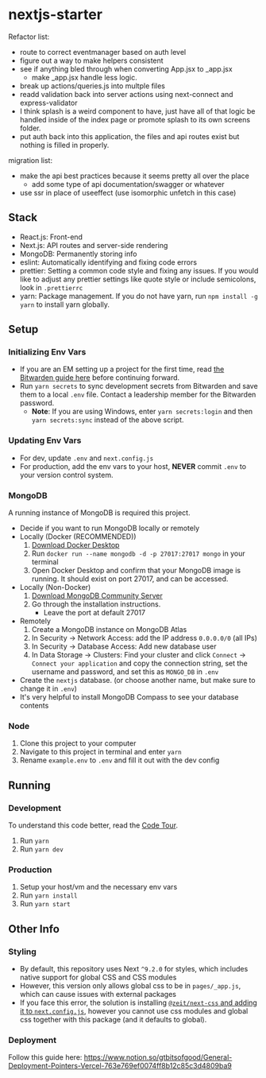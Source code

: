 # nextjs-starter

Refactor list:

- route to correct eventmanager based on auth level
- figure out a way to make helpers consistent
- see if anything bled through when converting App.jsx to _app.jsx
  - make _app.jsx handle less logic.
- break up actions/queries.js into multple files
- readd validation back into server actions using next-connect and express-validator
- I think splash is a weird component to have, just have all of that logic be handled inside of the index page or promote splash to its own screens folder.
- put auth back into this application, the files and api routes exist but nothing is filled in properly.

migration list:

- make the api best practices because it seems pretty all over the place
  - add some type of api documentation/swagger or whatever
- use ssr in place of useeffect (use isomorphic unfetch in this case)

## Stack

- React.js: Front-end
- Next.js: API routes and server-side rendering
- MongoDB: Permanently storing info
- eslint: Automatically identifying and fixing code errors
- prettier: Setting a common code style and fixing any issues. If you would like to adjust any prettier settings like quote style or include semicolons, look in `.prettierrc`
- yarn: Package management. If you do not have yarn, run `npm install -g yarn` to install yarn globally.

## Setup

### Initializing Env Vars

- If you are an EM setting up a project for the first time, read [the Bitwarden guide here](https://gtbitsofgood.notion.site/Secrets-Passwords-Bitwarden-74c4806a1f29485b8fb85ea29f273ab9) before continuing forward.
- Run `yarn secrets` to sync development secrets from Bitwarden and save them to a local `.env` file. Contact a leadership member for the Bitwarden password.
  - **Note**: If you are using Windows, enter `yarn secrets:login` and then `yarn secrets:sync` instead of the above script.

### Updating Env Vars

- For dev, update `.env` and `next.config.js`
- For production, add the env vars to your host, **NEVER** commit `.env` to your version control system.

### MongoDB

A running instance of MongoDB is required this project.

- Decide if you want to run MongoDB locally or remotely
- Locally (Docker (RECOMMENDED))
  1. [Download Docker Desktop](https://www.docker.com/products/docker-desktop)
  2. Run `docker run --name mongodb -d -p 27017:27017 mongo` in your terminal
  3. Open Docker Desktop and confirm that your MongoDB image is running. It should exist on port 27017, and can be accessed.
- Locally (Non-Docker)
  1. [Download MongoDB Community Server](https://www.mongodb.com/download-center/community)
  2. Go through the installation instructions.
     - Leave the port at default 27017
- Remotely
  1. Create a MongoDB instance on MongoDB Atlas
  2. In Security → Network Access: add the IP address `0.0.0.0/0` (all IPs)
  3. In Security → Database Access: Add new database user
  4. In Data Storage → Clusters: Find your cluster and click `Connect` → `Connect your application` and copy the connection string, set the username and password, and set this as `MONGO_DB` in `.env`
- Create the `nextjs` database. (or choose another name, but make sure to change it in `.env`)
- It's very helpful to install MongoDB Compass to see your database contents

### Node

1. Clone this project to your computer
2. Navigate to this project in terminal and enter `yarn`
3. Rename `example.env` to `.env` and fill it out with the dev config

## Running

### Development

To understand this code better, read the [Code Tour](/CODETOUR.md).

1. Run `yarn`
2. Run `yarn dev`

### Production

1. Setup your host/vm and the necessary env vars
2. Run `yarn install`
3. Run `yarn start`

## Other Info

### Styling

- By default, this repository uses Next `^9.2.0` for styles, which includes native support for global CSS and CSS modules
- However, this version only allows global css to be in `pages/_app.js`, which can cause issues with external packages
- If you face this error, the solution is installing [`@zeit/next-css` and adding it to `next.config.js`](https://github.com/zeit/next-plugins/tree/master/packages/next-css), however you cannot use css modules and global css together with this package (and it defaults to global).

### Deployment

Follow this guide here: https://www.notion.so/gtbitsofgood/General-Deployment-Pointers-Vercel-763e769ef0074ff8b12c85c3d4809ba9
